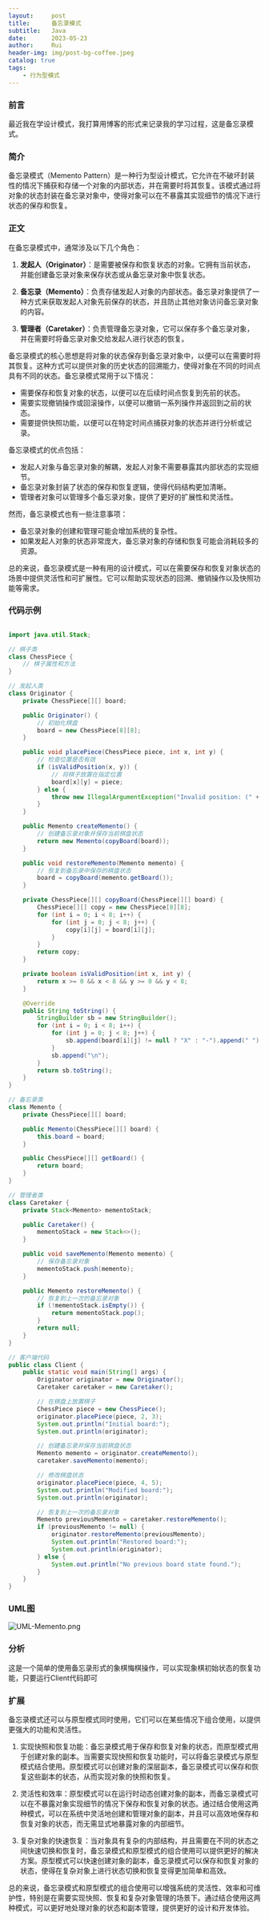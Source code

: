 ```yaml
---
layout:     post
title:      备忘录模式
subtitle:   Java
date:       2023-05-23
author:     Rui
header-img: img/post-bg-coffee.jpeg
catalog: true
tags:
    - 行为型模式
---
```

### 前言
最近我在学设计模式，我打算用博客的形式来记录我的学习过程，这是备忘录模式。
### 简介
备忘录模式（Memento Pattern）是一种行为型设计模式，它允许在不破坏封装性的情况下捕获和存储一个对象的内部状态，并在需要时将其恢复。该模式通过将对象的状态封装在备忘录对象中，使得对象可以在不暴露其实现细节的情况下进行状态的保存和恢复。
### 正文

在备忘录模式中，通常涉及以下几个角色：

1. **发起人（Originator）**：是需要被保存和恢复状态的对象。它拥有当前状态，并能创建备忘录对象来保存状态或从备忘录对象中恢复状态。

2. **备忘录（Memento）**：负责存储发起人对象的内部状态。备忘录对象提供了一种方式来获取发起人对象先前保存的状态，并且防止其他对象访问备忘录对象的内容。

3. **管理者（Caretaker）**：负责管理备忘录对象，它可以保存多个备忘录对象，并在需要时将备忘录对象交给发起人进行状态的恢复。

备忘录模式的核心思想是将对象的状态保存到备忘录对象中，以便可以在需要时将其恢复。这种方式可以提供对象的历史状态的回溯能力，使得对象在不同的时间点具有不同的状态。备忘录模式常用于以下情况：

- 需要保存和恢复对象的状态，以便可以在后续时间点恢复到先前的状态。
- 需要实现撤销操作或回滚操作，以便可以撤销一系列操作并返回到之前的状态。
- 需要提供快照功能，以便可以在特定时间点捕获对象的状态并进行分析或记录。

备忘录模式的优点包括：

- 发起人对象与备忘录对象的解耦，发起人对象不需要暴露其内部状态的实现细节。
- 备忘录对象封装了状态的保存和恢复逻辑，使得代码结构更加清晰。
- 管理者对象可以管理多个备忘录对象，提供了更好的扩展性和灵活性。

然而，备忘录模式也有一些注意事项：

- 备忘录对象的创建和管理可能会增加系统的复杂性。
- 如果发起人对象的状态非常庞大，备忘录对象的存储和恢复可能会消耗较多的资源。

总的来说，备忘录模式是一种有用的设计模式，可以在需要保存和恢复对象状态的场景中提供灵活性和可扩展性。它可以帮助实现状态的回溯、撤销操作以及快照功能等需求。
### 代码示例
```java

import java.util.Stack;

// 棋子类
class ChessPiece {
    // 棋子属性和方法
}

// 发起人类
class Originator {
    private ChessPiece[][] board;

    public Originator() {
        // 初始化棋盘
        board = new ChessPiece[8][8];
    }

    public void placePiece(ChessPiece piece, int x, int y) {
        // 检查位置是否有效
        if (isValidPosition(x, y)) {
            // 将棋子放置在指定位置
            board[x][y] = piece;
        } else {
            throw new IllegalArgumentException("Invalid position: (" + x + ", " + y + ")");
        }
    }

    public Memento createMemento() {
        // 创建备忘录对象并保存当前棋盘状态
        return new Memento(copyBoard(board));
    }

    public void restoreMemento(Memento memento) {
        // 恢复到备忘录中保存的棋盘状态
        board = copyBoard(memento.getBoard());
    }

    private ChessPiece[][] copyBoard(ChessPiece[][] board) {
        ChessPiece[][] copy = new ChessPiece[8][8];
        for (int i = 0; i < 8; i++) {
            for (int j = 0; j < 8; j++) {
                copy[i][j] = board[i][j];
            }
        }
        return copy;
    }

    private boolean isValidPosition(int x, int y) {
        return x >= 0 && x < 8 && y >= 0 && y < 8;
    }

    @Override
    public String toString() {
        StringBuilder sb = new StringBuilder();
        for (int i = 0; i < 8; i++) {
            for (int j = 0; j < 8; j++) {
                sb.append(board[i][j] != null ? "X" : "-").append(" ");
            }
            sb.append("\n");
        }
        return sb.toString();
    }
}

// 备忘录类
class Memento {
    private ChessPiece[][] board;

    public Memento(ChessPiece[][] board) {
        this.board = board;
    }

    public ChessPiece[][] getBoard() {
        return board;
    }
}

// 管理者类
class Caretaker {
    private Stack<Memento> mementoStack;

    public Caretaker() {
        mementoStack = new Stack<>();
    }

    public void saveMemento(Memento memento) {
        // 保存备忘录对象
        mementoStack.push(memento);
    }

    public Memento restoreMemento() {
        // 恢复到上一次的备忘录对象
        if (!mementoStack.isEmpty()) {
            return mementoStack.pop();
        }
        return null;
    }
}

// 客户端代码
public class Client {
    public static void main(String[] args) {
        Originator originator = new Originator();
        Caretaker caretaker = new Caretaker();

        // 在棋盘上放置棋子
        ChessPiece piece = new ChessPiece();
        originator.placePiece(piece, 2, 3);
        System.out.println("Initial board:");
        System.out.println(originator);

        // 创建备忘录并保存当前棋盘状态
        Memento memento = originator.createMemento();
        caretaker.saveMemento(memento);

        // 修改棋盘状态
        originator.placePiece(piece, 4, 5);
        System.out.println("Modified board:");
        System.out.println(originator);

        // 恢复到上一次的备忘录对象
        Memento previousMemento = caretaker.restoreMemento();
        if (previousMemento != null) {
            originator.restoreMemento(previousMemento);
            System.out.println("Restored board:");
            System.out.println(originator);
        } else {
            System.out.println("No previous board state found.");
        }
    }
}

```
### UML图
![UML-Memento.png](https://i.postimg.cc/Gm5zMPv8/UML-Memento.png)

### 分析
这是一个简单的使用备忘录形式的象棋悔棋操作，可以实现象棋初始状态的恢复功能，只要运行Client代码即可
### 扩展
备忘录模式还可以与原型模式同时使用，它们可以在某些情况下组合使用，以提供更强大的功能和灵活性。

1. 实现快照和恢复功能：备忘录模式用于保存和恢复对象的状态，而原型模式用于创建对象的副本。当需要实现快照和恢复功能时，可以将备忘录模式与原型模式结合使用。原型模式可以创建对象的深层副本，备忘录模式可以保存和恢复这些副本的状态，从而实现对象的快照和恢复。

2. 灵活性和效率：原型模式可以在运行时动态创建对象的副本，而备忘录模式可以在不暴露对象实现细节的情况下保存和恢复对象的状态。通过结合使用这两种模式，可以在系统中灵活地创建和管理对象的副本，并且可以高效地保存和恢复对象的状态，而无需显式地暴露对象的内部细节。

3. 复杂对象的快速恢复：当对象具有复杂的内部结构，并且需要在不同的状态之间快速切换和恢复时，备忘录模式和原型模式的组合使用可以提供更好的解决方案。原型模式可以快速创建对象的副本，备忘录模式可以保存和恢复对象的状态，使得在复杂对象上进行状态切换和恢复变得更加简单和高效。

总的来说，备忘录模式和原型模式的组合使用可以增强系统的灵活性、效率和可维护性，特别是在需要实现快照、恢复和复杂对象管理的场景下。通过结合使用这两种模式，可以更好地处理对象的状态和副本管理，提供更好的设计和开发体验。



